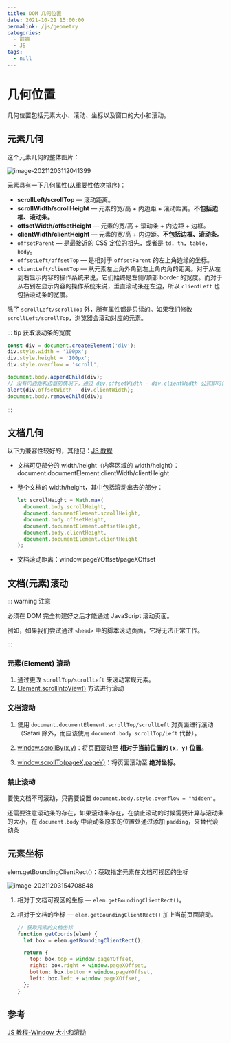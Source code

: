 ```yaml
---
title: DOM 几何位置
date: 2021-10-21 15:00:00
permalink: /js/geometry
categories:
  - 前端
  - JS
tags:
  - null
---
```


# 几何位置

几何位置包括元素大小、滚动、坐标以及窗口的大小和滚动。

## 元素几何

这个元素几何的整体图片：

![image-20211203112041399](/img/62.png)

元素具有一下几何属性(从重要性依次排序)：

- **scrollLeft/scrollTop** — 滚动距离。
- **scrollWidth/scrollHeight** — 元素的宽/高 + 内边距 + 滚动距离。**不包括边框、滚动条。**
- **offsetWidth/offsetHeight** — 元素的宽/高 + 滚动条 + 内边距 + 边框。
- **clientWidth/clientHeight** — 元素的宽/高 + 内边距。**不包括边框、滚动条。**
- `offsetParent` — 是最接近的 CSS 定位的祖先，或者是 `td`，`th`，`table`，`body`。
- `offsetLeft/offsetTop` — 是相对于 `offsetParent` 的左上角边缘的坐标。
- `clientLeft/clientTop` — 从元素左上角外角到左上角内角的距离。对于从左到右显示内容的操作系统来说，它们始终是左侧/顶部 border 的宽度。而对于从右到左显示内容的操作系统来说，垂直滚动条在左边，所以 `clientLeft` 也包括滚动条的宽度。

除了 `scrollLeft/scrollTop` 外，所有属性都是只读的。如果我们修改 `scrollLeft/scrollTop`，浏览器会滚动对应的元素。

::: tip 获取滚动条的宽度

```js
const div = document.createElement('div');
div.style.width = '100px';
div.style.height = '100px';
div.style.overflow = 'scroll';

document.body.appendChild(div);
// 没有内边距和边框的情况下，通过 div.offsetWidth - div.clientWidth 公式即可计算出
alert(div.offsetWidth - div.clientWidth);
document.body.removeChild(div);
```

:::

## 文档几何

以下为兼容性较好的，其他见：[JS 教程](https://zh.javascript.info/size-and-scroll-window)

- 文档可见部分的 width/height（内容区域的 width/height）：document.documentElement.clientWidth/clientHeight

- 整个文档的 width/height，其中包括滚动出去的部分：

  ```js
  let scrollHeight = Math.max(
    document.body.scrollHeight,
    document.documentElement.scrollHeight,
    document.body.offsetHeight,
    document.documentElement.offsetHeight,
    document.body.clientHeight,
    document.documentElement.clientHeight
  );
  ```

- 文档滚动距离：window.pageYOffset/pageXOffset

## 文档(元素)滚动

::: warning 注意

必须在 DOM 完全构建好之后才能通过 JavaScript 滚动页面。

例如，如果我们尝试通过 `<head>` 中的脚本滚动页面，它将无法正常工作。

:::

### 元素(Element) 滚动

1. 通过更改 `scrollTop/scrollLeft` 来滚动常规元素。
2. [Element.scrollIntoView()](https://developer.mozilla.org/zh-CN/docs/Web/API/Element/scrollIntoView) 方法进行滚动

### 文档滚动

1. 使用 `document.documentElement.scrollTop/scrollLeft` 对页面进行滚动（Safari 除外，而应该使用 `document.body.scrollTop/Left` 代替）。

2. [window.scrollBy(x,y)](https://developer.mozilla.org/zh/docs/Web/API/Window/scrollBy)：将页面滚动至 **相对于当前位置的 `(x, y)` 位置**。

3. [window.scrollTo(pageX,pageY)](https://developer.mozilla.org/zh/docs/Web/API/Window/scrollTo)：将页面滚动至 **绝对坐标。**

### 禁止滚动

要使文档不可滚动，只需要设置 `document.body.style.overflow = "hidden"`。

还需要注意滚动条的存在，如果滚动条存在，在禁止滚动的时候需要计算与滚动条的大小，在 `document.body` 中滚动条原来的位置处通过添加 `padding`，来替代滚动条

## 元素坐标

elem.getBoundingClientRect()：获取指定元素在文档可视区的坐标

![image-20211203154708848](/img/63.png)

1. 相对于文档可视区的坐标 — `elem.getBoundingClientRect()`。

2. 相对于文档的坐标 — `elem.getBoundingClientRect()` 加上当前页面滚动。

   ```js
   // 获取元素的文档坐标
   function getCoords(elem) {
     let box = elem.getBoundingClientRect();

     return {
       top: box.top + window.pageYOffset,
       right: box.right + window.pageXOffset,
       bottom: box.bottom + window.pageYOffset,
       left: box.left + window.pageXOffset,
     };
   }
   ```

## 参考

[JS 教程-Window 大小和滚动](https://zh.javascript.info/size-and-scroll-window)

